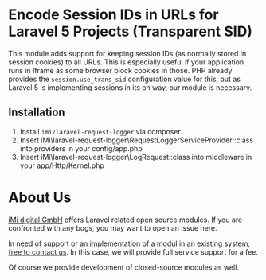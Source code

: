 Encode Session IDs in URLs for Laravel 5 Projects (Transparent SID)
===================================================================

This module adds support for keeping session IDs (as normally stored in session cookies) to all URLs.
This is especially useful if your application runs in Iframe as some browser block cookies in those.
PHP already provides the `session.use_trans_sid` configuration value for this, but as Laravel 5 is implementing sessions in its on way, our module is necessary.

Installation
------------

1. Install `imi/laravel-request-logger` via composer.
2. Insert iMi\laravel-request-logger\RequestLoggerServiceProvider::class into providers in your config/app.php
3. Insert iMi\laravel-request-logger\LogRequest::class into middleware in your app/Http/Kernel.php

About Us
========

[iMi digital GmbH](http://www.imi.de/) offers Laravel related open source modules. If you are confronted with any bugs, you may want to open an issue here.

In need of support or an implementation of a modul in an existing system, [free to contact us](mailto:digital@iMi.de). In this case, we will provide full service support for a fee.

Of course we provide development of closed-source modules as well.

